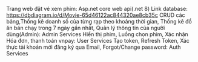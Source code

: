 Trang web đặt vé xem phim: Asp.net core web api(.net 8)
Link database: https://dbdiagram.io/d/Movie-65d46122ac844320ae8cb35c
CRUD các bảng,Thống kê doanh số của từng rạp theo khoảng thời gian, Thống kê đồ ăn bán chạy trong 7 ngày gần nhất, Quản lý thông tin của người dùng(Admin):  Admin Services
Hiển thị phim, Luồng chọn phim, Xác nhận Hóa đơn, thanh toán vnpay:  User Services
Tạo token, Refresh Token, Xác thực tài khoản mới đăng ký qua Email, Forgot/Change password:  Auth Services
